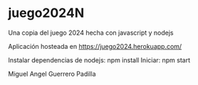 # juego2024N
Una copia del juego 2024 hecha con javascript y nodejs

Aplicación hosteada en
  https://juego2024.herokuapp.com/


Instalar dependencias de nodejs: npm install
Iniciar: npm start

Miguel Angel Guerrero Padilla
